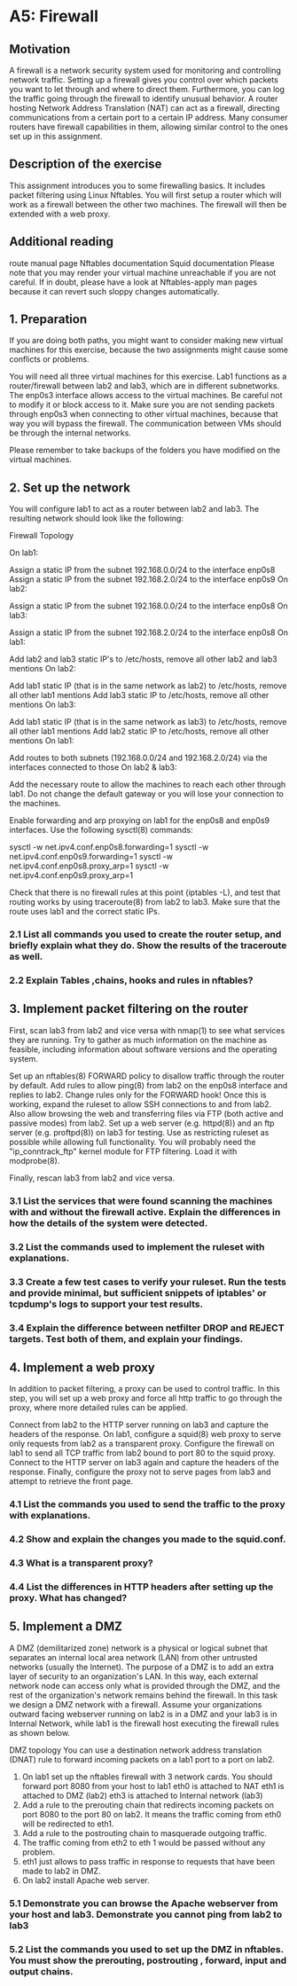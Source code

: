 # A5: Firewall
## Motivation
A firewall is a network security system used for monitoring and controlling network traffic. Setting up a firewall gives you control over which packets you want to let through and where to direct them. Furthermore, you can log the traffic going through the firewall to identify unusual behavior. A router hosting Network Address Translation (NAT) can act as a firewall, directing communications from a certain port to a certain IP address. Many consumer routers have firewall capabilities in them, allowing similar control to the ones set up in this assignment.

## Description of the exercise
This assignment introduces you to some firewalling basics. It includes packet filtering using Linux Nftables. You will first setup a router which will work as a firewall between the other two machines. The firewall will then be extended with a web proxy.

## Additional reading
route manual page
Nftables documentation
Squid documentation
Please note that you may render your virtual machine unreachable if you are not careful. If in doubt, please have a look at Nftables-apply man pages because it can revert such sloppy changes automatically.

## 1. Preparation
If you are doing both paths, you might want to consider making new virtual machines for this exercise, because the two assignments might cause some conflicts or problems.

You will need all three virtual machines for this exercise. Lab1 functions as a router/firewall between lab2 and lab3, which are in different subnetworks. The enp0s3 interface allows access to the virtual machines. Be careful not to modify it or block access to it. Make sure you are not sending packets through enp0s3 when connecting to other virtual machines, because that way you will bypass the firewall. The communication between VMs should be through the internal networks.

Please remember to take backups of the folders you have modified on the virtual machines.


## 2. Set up the network
You will configure lab1 to act as a router between lab2 and lab3. The resulting network should look like the following:

Firewall Topology

On lab1:

Assign a static IP from the subnet 192.168.0.0/24 to the interface enp0s8
Assign a static IP from the subnet 192.168.2.0/24 to the interface enp0s9
On lab2:

Assign a static IP from the subnet 192.168.0.0/24 to the interface enp0s8
On lab3:

Assign a static IP from the subnet 192.168.2.0/24 to the interface enp0s8
On lab1:

Add lab2 and lab3 static IP's to /etc/hosts, remove all other lab2 and lab3 mentions
On lab2:

Add lab1 static IP (that is in the same network as lab2) to /etc/hosts, remove all other lab1 mentions
Add lab3 static IP to /etc/hosts, remove all other mentions
On lab3:

Add lab1 static IP (that is in the same network as lab3) to /etc/hosts, remove all other lab1 mentions
Add lab2 static IP to /etc/hosts, remove all other mentions
On lab1:

Add routes to both subnets (192.168.0.0/24 and 192.168.2.0/24) via the interfaces connected to those
On lab2 & lab3:

Add the necessary route to allow the machines to reach each other through lab1.
Do not change the default gateway or you will lose your connection to the machines.

Enable forwarding and arp proxying on lab1 for the enp0s8 and enp0s9 interfaces. Use the following sysctl(8) commands:

sysctl -w net.ipv4.conf.enp0s8.forwarding=1
sysctl -w net.ipv4.conf.enp0s9.forwarding=1
sysctl -w net.ipv4.conf.enp0s8.proxy_arp=1
sysctl -w net.ipv4.conf.enp0s9.proxy_arp=1

Check that there is no firewall rules at this point (iptables -L), and test that routing works by using traceroute(8) from lab2 to lab3. Make sure that the route uses lab1 and the correct static IPs.

### 2.1 List all commands you used to create the router setup, and briefly explain what they do. Show the results of the traceroute as well.


### 2.2 Explain Tables ,chains, hooks and rules in nftables?


## 3. Implement packet filtering on the router
First, scan lab3 from lab2 and vice versa with nmap(1) to see what services they are running. Try to gather as much information on the machine as feasible, including information about software versions and the operating system.

Set up an nftables(8) FORWARD policy to disallow traffic through the router by default. Add rules to allow ping(8) from lab2 on the enp0s8 interface and replies to lab2. Change rules only for the FORWARD hook! Once this is working, expand the ruleset to allow SSH connections to and from lab2. Also allow browsing the web and transferring files via FTP (both active and passive modes) from lab2. Set up a web server (e.g. httpd(8)) and an ftp server (e.g. proftpd(8)) on lab3 for testing. Use as restricting ruleset as possible while allowing full functionality. You will probably need the "ip_conntrack_ftp" kernel module for FTP filtering. Load it with modprobe(8).

Finally, rescan lab3 from lab2 and vice versa.


### 3.1 List the services that were found scanning the machines with and without the firewall active. Explain the differences in how the details of the system were detected.


### 3.2 List the commands used to implement the ruleset with explanations.


### 3.3 Create a few test cases to verify your ruleset. Run the tests and provide minimal, but sufficient snippets of iptables' or tcpdump's logs to support your test results.


### 3.4 Explain the difference between netfilter DROP and REJECT targets. Test both of them, and explain your findings.


## 4. Implement a web proxy
In addition to packet filtering, a proxy can be used to control traffic. In this step, you will set up a web proxy and force all http traffic to go through the proxy, where more detailed rules can be applied.

Connect from lab2 to the HTTP server running on lab3 and capture the headers of the response.
On lab1, configure a squid(8) web proxy to serve only requests from lab2 as a transparent proxy.
Configure the firewall on lab1 to send all TCP traffic from lab2 bound to port 80 to the squid proxy.
Connect to the HTTP server on lab3 again and capture the headers of the response.
Finally, configure the proxy not to serve pages from lab3 and attempt to retrieve the front page.
### 4.1 List the commands you used to send the traffic to the proxy with explanations.


### 4.2 Show and explain the changes you made to the squid.conf.


### 4.3 What is a transparent proxy?


### 4.4 List the differences in HTTP headers after setting up the proxy. What has changed?


## 5. Implement a DMZ
A DMZ (demilitarized zone) network is a physical or logical subnet that separates an internal local area network (LAN) from other untrusted networks (usually the Internet). The purpose of a DMZ is to add an extra layer of security to an organization's LAN. In this way, each external network node can access only what is provided through the DMZ, and the rest of the organization's network remains behind the firewall. In this task we design a DMZ network with a firewall. Assume your organizations outward facing webserver running on lab2 is in a DMZ and your lab3 is in Internal Network, while lab1 is the firewall host executing the firewall rules as shown below.

DMZ topology
 You can use a destination network address translation (DNAT) rule to forward incoming packets on a lab1 port to a port on lab2.
1. On lab1 set up the nftables firewall with 3 network cards. You should forward port 8080 from your host to lab1
eth0 is attached to NAT
eth1 is attached to DMZ (lab2)
eth3 is attached to Internal network (lab3)
2. Add a rule to the prerouting chain that redirects incoming packets on port 8080 to the port 80 on lab2. It means the traffic coming from eth0 will be redirected to eth1. 
3. Add a rule to the postrouting chain to masquerade outgoing traffic.
4. The traffic coming from eth2 to eth 1 would be passed without any problem.
5. eth1 just allows to pass traffic in response to requests that have been made to lab2 in DMZ.
6. On lab2 install Apache web server.

### 5.1 Demonstrate you can browse the Apache webserver from your host and lab3. Demonstrate you cannot ping from lab2 to lab3


### 5.2 List the commands you used to set up the DMZ in nftables. You must show the prerouting, postrouting , forward, input and output chains.

